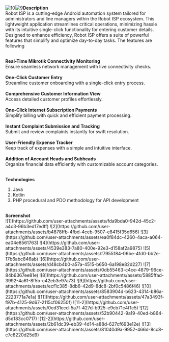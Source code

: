 ![10](https://github.com/user-attachments/assets/fc1c1d2f-e256-43ca-8e6f-848667f51b07)![9](https://github.com/user-attachments/assets/6dbaa005-236b-4845-8f4e-60579b22c5ec)<b>Description</b><br>
Robot ISP is a cutting-edge Android automation system tailored for administrators and line managers within the Robot ISP ecosystem. This lightweight application streamlines critical operations, minimizing hassle with its intuitive single-click functionality for entering customer details. Designed to enhance efficiency, Robot ISP offers a suite of powerful features that simplify and optimize day-to-day tasks. The features are following <br><br>

<b>Real-Time Mikrotik Connectivity Monitoring</b></br>
    Ensure seamless network management with live connectivity checks.
    </br></br>
<b>One-Click Customer Entry</b></br>
    Streamline customer onboarding with a single-click entry process.
</br></br>
<b>Comprehensive Customer Information View</b></br>
    Access detailed customer profiles effortlessly.
</br></br>
<b>One-Click Internet Subscription Payments</b></br>
    Simplify billing with quick and efficient payment processing.
</br></br>
<b>Instant Complaint Submission and Tracking</b></br>
    Submit and review complaints instantly for swift resolution.
</br></br>
<b>User-Friendly Expense Tracker</b></br>
    Keep track of expenses with a simple and intuitive interface.
</br></br>
<b>Addition of Account Heads and Subheads</b></br>
    Organize financial data efficiently with customizable account categories.
   <br><br>
   
<b>Technologies</b>
1. Java
2. Kotlin
3. PHP procedural and PDO methodology for API development
<br>
<b>Screenshot</b><br>
![1](https://github.com/user-attachments/assets/fda9bda0-942d-45c2-a4c3-96b3ed17edff) ![2](https://github.com/user-attachments/assets/b4878ffb-4fbd-4ceb-9507-e8415f35d656) ![3](https://github.com/user-attachments/assets/ea0f84dc-4260-4aca-a064-ea04e8561763) ![4](https://github.com/user-attachments/assets/4539e383-7a80-400e-92e3-d158af2a9875) ![5](https://github.com/user-attachments/assets/f7955184-06be-4fd0-bb2e-17b6abc846ab) ![6](https://github.com/user-attachments/assets/d48cb4b0-a57a-4515-b650-6a198e82d227) ![7](https://github.com/user-attachments/assets/0db55463-c4ce-4879-96ce-84b6367ee81e) ![8](https://github.com/user-attachments/assets/5885ffad-3992-4a61-8f5b-c42eb3e97a73) ![9](https://github.com/user-attachments/assets/ecf1c385-8db6-42d9-8dc8-2bf0c5486f46) ![10](https://github.com/user-attachments/assets/8583904d-b623-4314-b86a-2223771a7e1a) ![11](https://github.com/user-attachments/assets/47a3493f-f97b-4125-9d67-2115cf06250f) ![11-2](https://github.com/user-attachments/assets/0ed31ecd-5a7f-427d-b925-e9cb71c4f1c5) ![12](https://github.com/user-attachments/assets/52b90442-9a19-40ed-b864-d5d183cc0717) ![12-2](https://github.com/user-attachments/assets/2b61dc39-eb39-4d14-a88d-627cf693e12e) ![13](https://github.com/user-attachments/assets/81040d9a-9952-466d-8cc8-c7c8220d25d9)




















